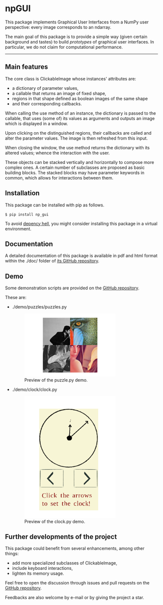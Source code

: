# npGUI

This package implements Graphical User Interfaces from a NumPy user
perspective: every image corresponds to an ndarray.

The main goal of this package is to provide a 
simple way (given certain background and tastes) to build *prototypes* of graphical user interfaces.
In particular, we do not claim for computational performance.

---
## Main features
The core class is
ClickableImage whose instances' attributes are: 


* a dictionary of parameter values,
* a callable that returns an image of fixed shape,
* regions in that shape defined as boolean images of the same shape 
* and their corresponding callbacks.

When calling the use method of an instance,
the dictionary is passed to the callable, that uses (some of) its values
as arguments and outputs an image which is displayed in a window.

Upon clicking on the distinguished regions, their callbacks are called
and alter the parameter values. The image is then refreshed from this 
input.

When closing the window, the use method returns the dictionary with
its altered values; whence the interaction with the user.

These objects can be stacked vertically and horizontally to compose more
complex ones. A certain number of subclasses are proposed as basic 
building blocks. The stacked blocks may have parameter keywords in common,
which allows for interactions between them.

## Installation
This package can be installed with pip as follows.

```
$ pip install np_gui
```

To avoid [depency hell](https://en.wikipedia.org/wiki/Dependency_hell), you might consider installing this package in a virtual environment.

## Documentation

A detailed documentation of this package is available in pdf and html
format within the ./doc/ folder of [its GitHub repository](https://github.com/completementgaga/npGUI).

## Demo

Some demonstration scripts are provided on the [GitHub repository](https://github.com/completementgaga/npGUI).

These are:
* ./demo/puzzles/puzzles.py 
    <figure>
    <img src="./screenshots/puzzles_screenshot.png"  width="300em" title="puzzles.py preview">
    <figcaption> Preview of the puzzle.py demo.</figcaption>
    </figure>

* ./demo/clock/clock.py
    <figure>
    <img src="./screenshots/clock_screenshot.png"  width="300em" title="clock.py preview">
    <figcaption> Preview of the clock.py demo.</figcaption>
    </figure>

## Further developments of the project
This package could benefit from several enhancements, among other things:
 
 * add more specialized subclasses of ClickableImage,
 * include keyboard interactions,
 * lighten its memory usage.

Feel free to open the discussion through issues and pull requests on the [GitHub repository](https://github.com/completementgaga/npGUI).

Feedbacks are also welcome by e-mail or by giving the project a star.















